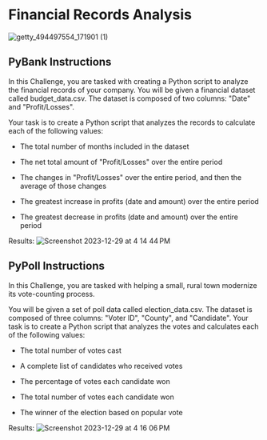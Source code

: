 # Financial Records Analysis
![getty_494497554_171901 (1)](https://github.com/cbake105/Financial_Records_Analysis/assets/133677209/546075c8-cd3a-422f-8604-9ed87cc6a909)


## PyBank Instructions
In this Challenge, you are tasked with creating a Python script to analyze the financial records of your company. You will be given a financial dataset called budget_data.csv. The dataset is composed of two columns: "Date" and "Profit/Losses".

Your task is to create a Python script that analyzes the records to calculate each of the following values:

- The total number of months included in the dataset

- The net total amount of "Profit/Losses" over the entire period

- The changes in "Profit/Losses" over the entire period, and then the average of those changes

- The greatest increase in profits (date and amount) over the entire period

- The greatest decrease in profits (date and amount) over the entire period

Results:
![Screenshot 2023-12-29 at 4 14 44 PM](https://github.com/cbake105/Python-Challenge/assets/133677209/4da2a8b2-fefb-4880-8803-93790cd9d424)

## PyPoll Instructions
In this Challenge, you are tasked with helping a small, rural town modernize its vote-counting process.

You will be given a set of poll data called election_data.csv. The dataset is composed of three columns: "Voter ID", "County", and "Candidate". Your task is to create a Python script that analyzes the votes and calculates each of the following values:

- The total number of votes cast

- A complete list of candidates who received votes

- The percentage of votes each candidate won

- The total number of votes each candidate won

- The winner of the election based on popular vote

Results:
![Screenshot 2023-12-29 at 4 16 06 PM](https://github.com/cbake105/Python-Challenge/assets/133677209/d641fe42-efa8-4d75-bfc8-d74a81298f3e)
